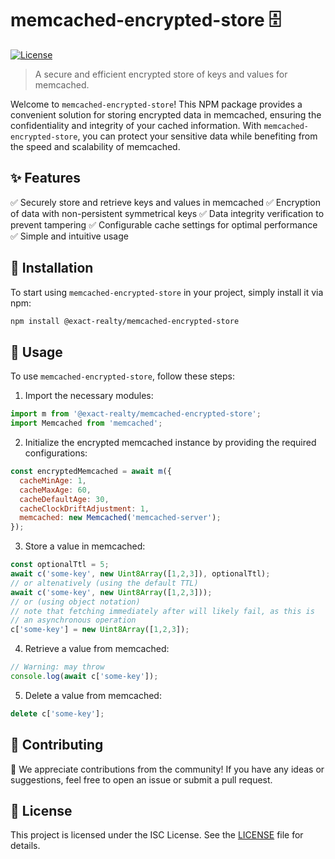 # memcached-encrypted-store 🗄️

[![License](https://img.shields.io/badge/License-ISC-blue.svg)](https://opensource.org/licenses/ISC)

> A secure and efficient encrypted store of keys and values for memcached.

Welcome to `memcached-encrypted-store`! This NPM package provides a convenient
solution for storing encrypted data in memcached, ensuring the confidentiality
and integrity of your cached information. With `memcached-encrypted-store`, you
can protect your sensitive data while benefiting from the speed and scalability
of memcached.

## ✨ Features

✅ Securely store and retrieve keys and values in memcached
✅ Encryption of data with non-persistent symmetrical keys
✅ Data integrity verification to prevent tampering
✅ Configurable cache settings for optimal performance
✅ Simple and intuitive usage

## 🚀 Installation

To start using `memcached-encrypted-store` in your project, simply install it
via npm:

```sh
npm install @exact-realty/memcached-encrypted-store
```

## 📝 Usage

To use `memcached-encrypted-store`, follow these steps:

1. Import the necessary modules:
```js
import m from '@exact-realty/memcached-encrypted-store';
import Memcached from 'memcached';
```

2. Initialize the encrypted memcached instance by providing the required configurations:
```js
const encryptedMemcached = await m({
  cacheMinAge: 1,
  cacheMaxAge: 60,
  cacheDefaultAge: 30,
  cacheClockDriftAdjustment: 1,
  memcached: new Memcached('memcached-server');
});
```

3. Store a value in memcached:
```js
const optionalTtl = 5;
await c('some-key', new Uint8Array([1,2,3]), optionalTtl);
// or altenatively (using the default TTL)
await c('some-key', new Uint8Array([1,2,3]));
// or (using object notation)
// note that fetching immediately after will likely fail, as this is
// an asynchronous operation
c['some-key'] = new Uint8Array([1,2,3]);
```

4. Retrieve a value from memcached:
```javascript
// Warning: may throw
console.log(await c['some-key']);
```

5. Delete a value from memcached:
```javascript
delete c['some-key'];
```

## 🤝 Contributing

🎉 We appreciate contributions from the community! If you have any ideas or
suggestions, feel free to open an issue or submit a pull request.

## 📃 License

This project is licensed under the ISC License. See the [LICENSE](LICENSE) file
for details.
